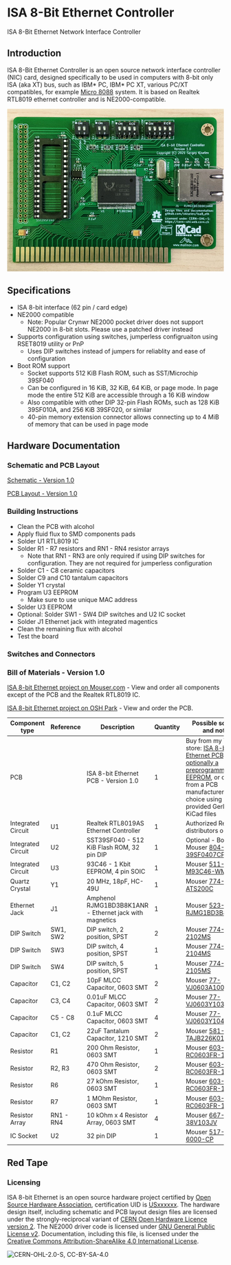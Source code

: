 # ISA 8-Bit Ethernet Controller
ISA 8-Bit Ethernet Network Interface Controller

## Introduction
ISA 8-Bit Ethernet Controller is an open source network interface controller (NIC) card, designed specifically to be used in computers with 8-bit only ISA (aka XT) bus, such as IBM* PC, IBM* PC XT, various PC/XT compatibles, for example [Micro 8088](https://github.com/skiselev/micro_8088) system. It is based on Realtek RTL8019 ethernet controller and is NE2000-compatible.

![ISA 8-Bit Ethernet - Assembled Board](images/ISA8_Ethernet-Assembled_Board_Mid_Res.jpg)

## Specifications
* ISA 8-bit interface (62 pin / card edge)
* NE2000 compatible
  * Note: Popular Crynwr NE2000 pocket driver does not support NE2000 in 8-bit slots. Please use a patched driver instead
* Supports configuration using switches, jumperless configruaiton using RSET8019 utility or PnP
  * Uses DIP switches instead of jumpers for reliablity and ease of configuration
* Boot ROM support
  * Socket supports 512 KiB Flash ROM, such as SST/Microchip 39SF040
  * Can be configured in 16 KiB, 32 KiB, 64 KiB, or page mode. In page mode the entire 512 KiB are accessible through a 16 KiB window
  * Also compatible with other DIP 32-pin Flash ROMs, such as 128 KiB 39SF010A, and 256 KiB 39SF020, or similar
  * 40-pin memory extension connector allows connecting up to 4 MiB of memory that can be used in page mode

## Hardware Documentation

### Schematic and PCB Layout

[Schematic - Version 1.0](KiCad/ISA8_Ethernet-Schematic-1.0.pdf)

[PCB Layout - Version 1.0](KiCad/ISA8_Ethernet-Board-1.0.pdf)

### Building Instructions

* Clean the PCB with alcohol
* Apply fluid flux to SMD components pads
* Solder U1 RTL8019 IC
* Solder R1 - R7 resistors and RN1 - RN4 resistor arrays
  * Note that RN1 - RN3 are only required if using DIP switches for configuration. They are not required for jumperless configuration
* Solder C1 - C8 ceramic capacitors
* Solder C9 and C10 tantalum capacitors
* Solder Y1 crystal
* Program U3 EEPROM
  * Make sure to use unique MAC address
* Solder U3 EEPROM
* Optional: Solder SW1 - SW4 DIP switches and U2 IC socket
* Solder J1 Ethernet jack with integrated magentics
* Clean the remaining flux with alcohol
* Test the board

### Switches and Connectors

### Bill of Materials - Version 1.0

[ISA 8-bit Ethernet project on Mouser.com](https://www.mouser.com/ProjectManager/ProjectDetail.aspx?AccessID=6373f65c4a) - View and order all components except of the PCB and the Realtek RTL8019 IC.

[ISA 8-bit Ethernet project on OSH Park](https://oshpark.com/shared_projects/xxxxxxxx) - View and order the PCB.

Component type     | Reference | Description                           | Quantity | Possible sources and notes 
------------------ | --------- | ------------------------------------- | -------- | --------------------------
PCB                |           | ISA 8-bit Ethernet PCB - Version 1.0  | 1        | Buy from my Tindie store: [ISA 8-bit Ethernet PCB, and optionally a preprogrammed EEPROM](https://www.tindie.com/products/weird/isa8-eth-pcb), or order from a PCB manufacturer of your choice using provided Gerber or KiCad files
Integrated Circuit | U1        | Realtek RTL8019AS Ethernet Controller | 1        | Authorized Realtek distributors or eBay
Integrated Circuit | U2        | SST39SF040 - 512 KiB Flash ROM, 32 pin DIP  | 1  | Optional - Boot ROM. Mouser [804-39SF0407CPHE](https://www.mouser.com/ProductDetail/804-39SF0407CPHE)
Integrated Circuit | U3        | 93C46 - 1 Kbit EEPROM, 4 pin SOIC     | 1        | Mouser [511-M93C46-WMN6TP](https://www.mouser.com/ProductDetail/511-M93C46-WMN6TP)
Quartz Crystal     | Y1        | 20 MHz, 18pF, HC-49U                  | 1        | Mouser [774-ATS200C](https://www.mouser.com/ProductDetail/774-ATS200C)
Ethernet Jack      | J1        | Amphenol RJMG1BD3B8K1ANR - Ethernet jack with magnetics | 1 | Mouser [523-RJMG1BD3B8K1ANR](https://www.mouser.com/ProductDetail/523-RJMG1BD3B8K1ANR)
DIP Switch         | SW1, SW2  | DIP switch, 2 position, SPST          | 2        | Mouser [774-2102MS](https://www.mouser.com/ProductDetail/774-2102MS)
DIP Switch         | SW3       | DIP switch, 4 position, SPST          | 1        | Mouser [774-2104MS](https://www.mouser.com/ProductDetail/774-2104MS)
DIP Switch         | SW4       | DIP switch, 5 position, SPST          | 1        | Mouser [774-2105MS](https://www.mouser.com/ProductDetail/774-2105MS)
Capacitor          | C1, C2    | 10pF MLCC Capacitor, 0603 SMT         | 2        | Mouser [77-VJ0603A100JXACBC](https://www.mouser.com/ProductDetail/77-VJ0603A100JXACBC)
Capacitor          | C3, C4    | 0.01uF MLCC Capacitor, 0603 SMT       | 2        | Mouser [77-VJ0603Y103JXACBC](https://www.mouser.com/ProductDetail/77-VJ0603Y103JXACBC)
Capacitor          | C5 - C8   | 0.1uF MLCC Capacitor, 0603 SMT        | 4        | Mouser [77-VJ0603Y104JXJPBC](https://www.mouser.com/ProductDetail/77-VJ0603Y104JXJPBC)
Capacitor          | C1, C2    | 22uF Tantalum Capacitor, 1210 SMT     | 2        | Mouser [581-TAJB226K016TNJ](https://www.mouser.com/ProductDetail/581-TAJB226K016TNJ)
Resistor           | R1        | 200 Ohm Resistor, 0603 SMT            | 1        | Mouser [603-RC0603FR-13200RL](https://www.mouser.com/ProductDetail/603-RC0603FR-13200RL)
Resistor           | R2, R3    | 470 Ohm Resistor, 0603 SMT            | 2        | Mouser [603-RC0603FR-13470RL](https://www.mouser.com/ProductDetail/603-RC0603FR-13470RL)
Resistor           | R6        | 27 kOhm Resistor, 0603 SMT            | 1        | Mouser [603-RC0603FR-1327KL](https://www.mouser.com/ProductDetail/603-RC0603FR-1327KL)
Resistor           | R7        | 1 MOhm Resistor, 0603 SMT             | 1        | Mouser [603-RC0603FR-131ML](https://www.mouser.com/ProductDetail/603-RC0603FR-131ML)
Resistor Array     | RN1 - RN4 | 10 kOhm x 4 Resistor Array, 0603 SMT  | 4        | Mouser [667-EXB-38V103JV](https://www.mouser.com/ProductDetail/667-EXB-38V103JV)
IC Socket          | U2        | 32 pin DIP                            | 1        | Mouser [517-4832-6000-CP](https://www.mouser.com/ProductDetail/517-4832-6000-CP)

## Red Tape

### Licensing

ISA 8-bit Ethernet is an open source hardware project certified by [Open Source Hardware Association](https://www.oshwa.org/), certification UID is [USxxxxxx](https://certification.oshwa.org/usxxxxxx.html). The hardware design itself, including schematic and PCB layout design files are licensed under the strongly-reciprocal variant of [CERN Open Hardware Licence version 2](license-cern_ohl_s_v2.txt). The NE2000 driver code is licensed under [GNU General Public License v2](license-gpl-2.0.txt). Documentation, including this file, is licensed under the [Creative Commons Attribution-ShareAlike 4.0 International License](license-cc-by-sa-4.0.txt).

![CERN-OHL-2.0-S, CC-BY-SA-4.0](images/CERN-OHL-2.0-S_CC-BY-SA-4.0.svg)

